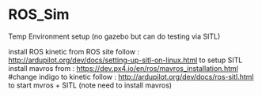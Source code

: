# ROS_Sim

Temp Environment setup (no gazebo but can do testing via SITL)

install ROS kinetic from ROS site
follow : http://ardupilot.org/dev/docs/setting-up-sitl-on-linux.html 
to setup SITL
install mavros from : https://dev.px4.io/en/ros/mavros_installation.html
#change indigo to kinetic
follow : http://ardupilot.org/dev/docs/ros-sitl.html 
to start mvros + SITL (note need to install mavros)
